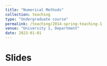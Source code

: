 ```yaml
---
title: "Numerical Methods"
collection: teaching
type: "Undergraduate course"
permalink: /teaching/2014-spring-teaching-1
venue: "University 1, Department"
date: 2023-01-01
---
```


Slides
======
